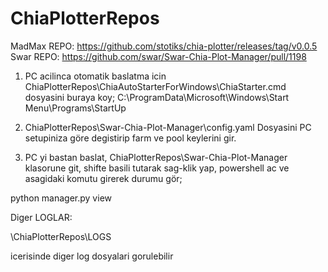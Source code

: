 # ChiaPlotterRepos

MadMax REPO: https://github.com/stotiks/chia-plotter/releases/tag/v0.0.5
Swar REPO: https://github.com/swar/Swar-Chia-Plot-Manager/pull/1198



1) PC acilinca otomatik baslatma icin ChiaPlotterRepos\ChiaAutoStarterForWindows\ChiaStarter.cmd dosyasini buraya koy; C:\ProgramData\Microsoft\Windows\Start Menu\Programs\StartUp

2) ChiaPlotterRepos\Swar-Chia-Plot-Manager\config.yaml Dosyasini PC setupiniza göre degistirip farm ve pool keylerini gir.

3) PC yi bastan baslat, ChiaPlotterRepos\Swar-Chia-Plot-Manager klasorune git, shifte basili tutarak sag-klik yap, powershell ac ve asagidaki komutu girerek durumu gör;

python manager.py view

Diger LOGLAR:

\ChiaPlotterRepos\LOGS

icerisinde diger log dosyalari gorulebilir